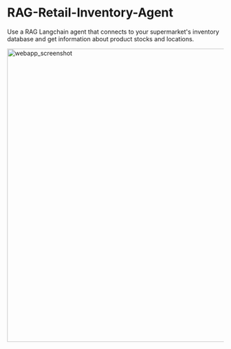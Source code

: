 # RAG-Retail-Inventory-Agent
Use a RAG Langchain agent that connects to your supermarket's inventory database and get information about product stocks and locations.

<img width="683" alt="webapp_screenshot" src="https://github.com/march038/RAG-Retail-Inventory-Agent/assets/140447879/90e11fd0-fa52-4e3c-8b71-e8cf56d9ff57">

